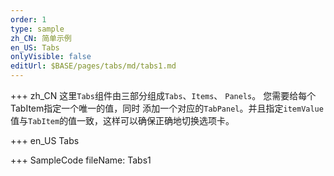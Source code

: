 ```yaml
--- 
order: 1
type: sample
zh_CN: 简单示例
en_US: Tabs
onlyVisible: false
editUrl: $BASE/pages/tabs/md/tabs1.md
---
```


+++ zh_CN
这里<Code>Tabs</Code>组件由三部分组成<Code>Tabs</Code>、<Code>Items</Code>、 <Code>Panels</Code>。
 您需要给每个TabItem指定一个唯一的值，同时
 添加一个对应的<Code>TabPanel</Code>。并且指定<Code>itemValue</Code>值与<Code>TabItem</Code>的值一致，这样可以确保正确地切换选项卡。

+++ en_US
Tabs

+++ SampleCode
fileName: Tabs1

